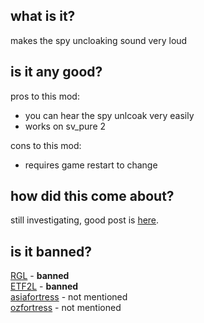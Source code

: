 <h2>what is it?</h2>

makes the spy uncloaking sound very loud<br>
<h2>is it any good?</h2>

pros to this mod:<br>

* you can hear the spy unlcoak very easily
* works on sv_pure 2

cons to this mod:<br>

* requires game restart to change

<h2>how did this come about?</h2>

still investigating, good post is [here](https://www.teamfortress.tv/51593/cheating-to-hear-spies-is-painfully-easy).
<h2>is it banned?</h2>

[RGL](https://docs.google.com/document/d/1jfp2o6X4m0zdrX50kZ5YNsrvBANqxfDb-nEsRBb1wh0/view) - <b>banned</b><br>
[ETF2L](https://etf2l.org/latest-rules-configs-updates/) - <b>banned</b><br>
[asiafortress](https://asiafortress.com/index.php?/forums/topic/5900-asiafortress-cup-18-rules/) - not mentioned<br>
[ozfortress](https://ozfortress.com/rules#6-Cheating-Exploits-and-Bans) - not mentioned<br>